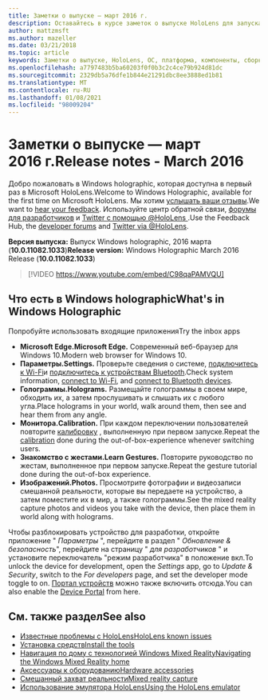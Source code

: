 ```yaml
---
title: Заметки о выпуске — март 2016 г.
description: Оставайтесь в курсе заметок о выпуске HoloLens для запуска HoloLens и Windows Holographic.
author: mattzmsft
ms.author: mazeller
ms.date: 03/21/2018
ms.topic: article
keywords: Заметки о выпуске, HoloLens, ОС, платформа, компоненты, сборка, запуск
ms.openlocfilehash: a7797483b5ba60203f0f0b3c2c4ce79b924d81dc
ms.sourcegitcommit: 2329db5a76dfe1b844e21291dbc8ee3888ed1b81
ms.translationtype: MT
ms.contentlocale: ru-RU
ms.lasthandoff: 01/08/2021
ms.locfileid: "98009204"
---
```

# <a name="release-notes---march-2016"></a><span data-ttu-id="c6c81-104">Заметки о выпуске — март 2016 г.</span><span class="sxs-lookup"><span data-stu-id="c6c81-104">Release notes - March 2016</span></span>

<span data-ttu-id="c6c81-105">Добро пожаловать в Windows holographic, которая доступна в первый раз в Microsoft HoloLens.</span><span class="sxs-lookup"><span data-stu-id="c6c81-105">Welcome to Windows Holographic, available for the first time on Microsoft HoloLens.</span></span> <span data-ttu-id="c6c81-106">Мы хотим [услышать ваши отзывы](https://docs.microsoft.com/windows/mixed-reality/give-us-feedback).</span><span class="sxs-lookup"><span data-stu-id="c6c81-106">We want to [hear your feedback](https://docs.microsoft.com/windows/mixed-reality/give-us-feedback).</span></span> <span data-ttu-id="c6c81-107">Используйте центр обратной связи, [форумы для разработчиков](https://forums.hololens.com) и [Twitter с помощью @HoloLens ](https://twitter.com/hololens).</span><span class="sxs-lookup"><span data-stu-id="c6c81-107">Use the Feedback Hub, the [developer forums](https://forums.hololens.com) and [Twitter via @HoloLens](https://twitter.com/hololens).</span></span>

<span data-ttu-id="c6c81-108">**Версия выпуска:** Выпуск Windows holographic, 2016 марта (**10.0.11082.1033**)</span><span class="sxs-lookup"><span data-stu-id="c6c81-108">**Release version:** Windows Holographic March 2016 Release (**10.0.11082.1033**)</span></span>

>[!VIDEO https://www.youtube.com/embed/C98qaPAMVQU]

## <a name="whats-in-windows-holographic"></a><span data-ttu-id="c6c81-109">Что есть в Windows holographic</span><span class="sxs-lookup"><span data-stu-id="c6c81-109">What's in Windows Holographic</span></span>

<span data-ttu-id="c6c81-110">Попробуйте использовать входящие приложения</span><span class="sxs-lookup"><span data-stu-id="c6c81-110">Try the inbox apps</span></span>
* <span data-ttu-id="c6c81-111">**Microsoft Edge.**</span><span class="sxs-lookup"><span data-stu-id="c6c81-111">**Microsoft Edge.**</span></span> <span data-ttu-id="c6c81-112">Современный веб-браузер для Windows 10.</span><span class="sxs-lookup"><span data-stu-id="c6c81-112">Modern web browser for Windows 10.</span></span>
* <span data-ttu-id="c6c81-113">**Параметры.**</span><span class="sxs-lookup"><span data-stu-id="c6c81-113">**Settings.**</span></span> <span data-ttu-id="c6c81-114">Проверьте сведения о системе, [подключитесь к Wi-Fi](https://docs.microsoft.com/windows/mixed-reality/connecting-to-wi-fi-on-hololens)и [подключитесь к устройствам Bluetooth](https://docs.microsoft.com/windows/mixed-reality/discover/hardware-accessories).</span><span class="sxs-lookup"><span data-stu-id="c6c81-114">Check system information, [connect to Wi-Fi](https://docs.microsoft.com/windows/mixed-reality/connecting-to-wi-fi-on-hololens), and [connect to Bluetooth devices](https://docs.microsoft.com/windows/mixed-reality/discover/hardware-accessories).</span></span>
* <span data-ttu-id="c6c81-115">**Голограммы.**</span><span class="sxs-lookup"><span data-stu-id="c6c81-115">**Holograms.**</span></span> <span data-ttu-id="c6c81-116">Размещайте голограммы в своем мире, обходить их, а затем прослушивать и слышать их с любого угла.</span><span class="sxs-lookup"><span data-stu-id="c6c81-116">Place holograms in your world, walk around them, then see and hear them from any angle.</span></span>
* <span data-ttu-id="c6c81-117">**Монитора.**</span><span class="sxs-lookup"><span data-stu-id="c6c81-117">**Calibration.**</span></span> <span data-ttu-id="c6c81-118">При каждом переключении пользователей повторите [калибровку](https://docs.microsoft.com/windows/mixed-reality/calibration) , выполненную при первом запуске.</span><span class="sxs-lookup"><span data-stu-id="c6c81-118">Repeat the [calibration](https://docs.microsoft.com/windows/mixed-reality/calibration) done during the out-of-box-experience whenever switching users.</span></span>
* <span data-ttu-id="c6c81-119">**Знакомство с жестами.**</span><span class="sxs-lookup"><span data-stu-id="c6c81-119">**Learn Gestures.**</span></span> <span data-ttu-id="c6c81-120">Повторите руководство по жестам, выполненное при первом запуске.</span><span class="sxs-lookup"><span data-stu-id="c6c81-120">Repeat the gesture tutorial done during the out-of-box experience.</span></span>
* <span data-ttu-id="c6c81-121">**Изображений.**</span><span class="sxs-lookup"><span data-stu-id="c6c81-121">**Photos.**</span></span> <span data-ttu-id="c6c81-122">Просмотрите фотографии и видеозаписи смешанной реальности, которые вы передаете на устройство, а затем поместите их в мир, а также голограммы.</span><span class="sxs-lookup"><span data-stu-id="c6c81-122">See the mixed reality capture photos and videos you take with the device, then place them in world along with holograms.</span></span>

<span data-ttu-id="c6c81-123">Чтобы разблокировать устройство для разработки, откройте приложение " *Параметры* ", перейдите в раздел " *Обновление & безопасность*", перейдите на страницу " *для разработчиков* " и установите переключатель "режим разработчика" в положение вкл.</span><span class="sxs-lookup"><span data-stu-id="c6c81-123">To unlock the device for development, open the *Settings* app, go to *Update & Security*, switch to the *For developers* page, and set the developer mode toggle to on.</span></span> <span data-ttu-id="c6c81-124">[Портал устройств](https://docs.microsoft.com/windows/mixed-reality/develop/platform-capabilities-and-apis/using-the-windows-device-portal) можно также включить отсюда.</span><span class="sxs-lookup"><span data-stu-id="c6c81-124">You can also enable the [Device Portal](https://docs.microsoft.com/windows/mixed-reality/develop/platform-capabilities-and-apis/using-the-windows-device-portal) from here.</span></span>

## <a name="see-also"></a><span data-ttu-id="c6c81-125">См. также раздел</span><span class="sxs-lookup"><span data-stu-id="c6c81-125">See also</span></span>
* [<span data-ttu-id="c6c81-126">Известные проблемы с HoloLens</span><span class="sxs-lookup"><span data-stu-id="c6c81-126">HoloLens known issues</span></span>](https://docs.microsoft.com/windows/mixed-reality/hololens-known-issues)
* [<span data-ttu-id="c6c81-127">Установка средств</span><span class="sxs-lookup"><span data-stu-id="c6c81-127">Install the tools</span></span>](https://docs.microsoft.com/windows/mixed-reality/develop/install-the-tools)
* [<span data-ttu-id="c6c81-128">Навигация по дому с технологией Windows Mixed Reality</span><span class="sxs-lookup"><span data-stu-id="c6c81-128">Navigating the Windows Mixed Reality home</span></span>](https://docs.microsoft.com/windows/mixed-reality/discover/navigating-the-windows-mixed-reality-home)
* [<span data-ttu-id="c6c81-129">Аксессуары к оборудованию</span><span class="sxs-lookup"><span data-stu-id="c6c81-129">Hardware accessories</span></span>](https://docs.microsoft.com/windows/mixed-reality/discover/hardware-accessories)
* [<span data-ttu-id="c6c81-130">Смешанный захват реальности</span><span class="sxs-lookup"><span data-stu-id="c6c81-130">Mixed reality capture</span></span>](https://docs.microsoft.com/windows/mixed-reality/mixed-reality-capture)
* [<span data-ttu-id="c6c81-131">Использование эмулятора HoloLens</span><span class="sxs-lookup"><span data-stu-id="c6c81-131">Using the HoloLens emulator</span></span>](https://docs.microsoft.com/windows/mixed-reality/develop/platform-capabilities-and-apis/using-the-hololens-emulator)
